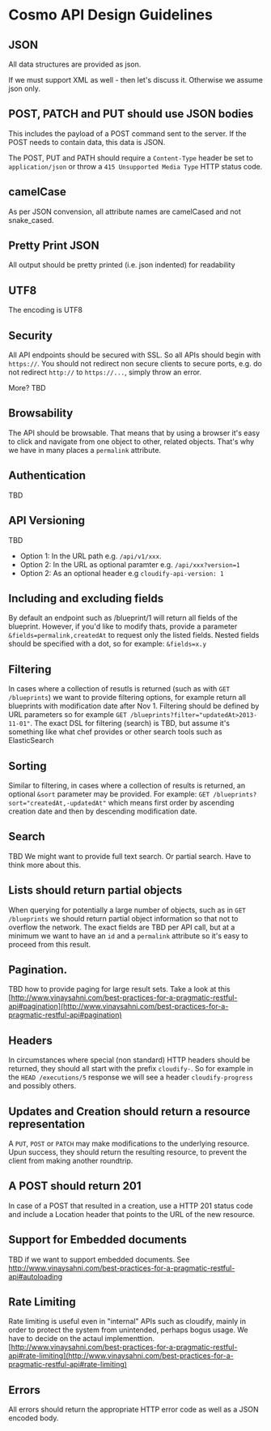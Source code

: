 # Cosmo API Design Guidelines

## JSON
All data structures are provided as json.

If we must support XML as well - then let's discuss it. Otherwise we assume json only.

## POST, PATCH and PUT should use JSON bodies
This includes the payload of a POST command sent to the server. If the POST needs to contain data, this data is JSON.

The POST, PUT and PATH should require a `Content-Type` header be set to `application/json` or throw a `415 Unsupported Media Type` HTTP status code.

## camelCase
As per JSON convension, all attribute names are camelCased and not snake_cased.

## Pretty Print JSON
All output should be pretty printed (i.e. json indented) for readability

## UTF8
The encoding is UTF8

## Security
All API endpoints should be secured with SSL.
So all APIs should begin with `https://`.
You should not redirect non secure clients to secure ports, e.g. do not redirect `http://` to `https://...`, simply throw an error.

More? TBD

## Browsability
The API should be browsable. That means that by using a browser it's easy to click and navigate from one object to other, related objects. That's why we have in many places a `permalink` attribute.

## Authentication
TBD

## API Versioning
TBD

* Option 1: In the URL path e.g. `/api/v1/xxx`.
* Option 2: In the URL as optional paramter e.g. `/api/xxx?version=1`
* Option 2: As an optional header e.g `cloudify-api-version: 1`


## Including and excluding fields
By default an endpoint such as /blueprint/1 will return all fields of the blueprint.
However, if you'd like to modify thats, provide a parameter `&fields=permalink,createdAt` to request only the listed fields.
Nested fields should be specified with a dot, so for example: `&fields=x.y`

## Filtering
In cases where a collection of resutls is returned (such as with `GET /blueprints`) we want to provide filtering options, for example return all blueprints with modification date after Nov 1.
Filtering should be defined by URL parameters so for example `GET /blueprints?filter="updatedAt>2013-11-01"`. The exact DSL for filtering (search) is TBD, but assume it's something like what chef provides or other search tools such as ElasticSearch

## Sorting
Similar to filtering, in cases where a collection of results is returned, an optional `&sort` parameter may be provided. For example: `GET /blueprints?sort="createdAt,-updatedAt"` which means first order by ascending creation date and then by descending modification date.

## Search
TBD
We might want to provide full text search. Or partial search. Have to think more about this.

## Lists should return partial objects
When querying for potentially a large number of objects, such as in `GET /blueprints` we should return partial object information so that not to overflow the network. The exact fields are TBD per API call, but at a minimum we want to have an `id` and a `permalink` attribute so it's easy to proceed from this result.

## Pagination.
TBD how to provide paging for large result sets.
Take a look at this [http://www.vinaysahni.com/best-practices-for-a-pragmatic-restful-api#pagination](http://www.vinaysahni.com/best-practices-for-a-pragmatic-restful-api#pagination)

## Headers
In circumstances where special (non standard) HTTP headers should be returned, they should all start with the prefix `cloudify-`. So for example in the `HEAD /executions/5` response we will see a header `cloudify-progress` and possibly others.

## Updates and Creation should return a resource representation
A `PUT`, `POST` or `PATCH` may make modifications to the underlying resource.
Upun success, they should return the resulting resource, to prevent the client from making another roundtrip.

## A POST should return 201
In case of a POST that resulted in a creation, use a HTTP 201 status code and include a Location header that points to the URL of the new resource.

## Support for Embedded documents
TBD if we want to support embedded documents. See http://www.vinaysahni.com/best-practices-for-a-pragmatic-restful-api#autoloading

## Rate Limiting
Rate limiting is useful even in "internal" APIs such as cloudify, mainly in order to protect the system from unintended, perhaps bogus usage.
We have to decide on the actaul implementtion. [http://www.vinaysahni.com/best-practices-for-a-pragmatic-restful-api#rate-limiting](http://www.vinaysahni.com/best-practices-for-a-pragmatic-restful-api#rate-limiting)

## Errors
All errors should return the appropriate HTTP error code as well as a JSON encoded body.
